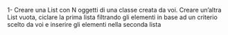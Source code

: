 1- Creare una List con N oggetti di una classe creata da voi. Creare un’altra List vuota, ciclare la prima lista filtrando gli elementi in base ad un criterio scelto da voi e inserire gli elementi nella seconda lista